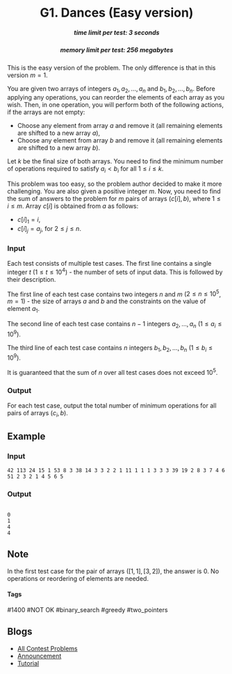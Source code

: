 <h1 style='text-align: center;'> G1. Dances (Easy version)</h1>

<h5 style='text-align: center;'>time limit per test: 3 seconds</h5>
<h5 style='text-align: center;'>memory limit per test: 256 megabytes</h5>

This is the easy version of the problem. The only difference is that in this version $m = 1$.

You are given two arrays of integers $a_1, a_2, \ldots, a_n$ and $b_1, b_2, \ldots, b_n$. Before applying any operations, you can reorder the elements of each array as you wish. Then, in one operation, you will perform both of the following actions, if the arrays are not empty:

* Choose any element from array $a$ and remove it (all remaining elements are shifted to a new array $a$),
* Choose any element from array $b$ and remove it (all remaining elements are shifted to a new array $b$).

Let $k$ be the final size of both arrays. You need to find the minimum number of operations required to satisfy $a_i < b_i$ for all $1 \leq i \leq k$.

This problem was too easy, so the problem author decided to make it more challenging. You are also given a positive integer $m$. Now, you need to find the sum of answers to the problem for $m$ pairs of arrays $(c[i], b)$, where $1 \leq i \leq m$. Array $c[i]$ is obtained from $a$ as follows:

* $c[i]_1 = i$,
* $c[i]_j = a_j$, for $2 \leq j \leq n$.
### Input

Each test consists of multiple test cases. The first line contains a single integer $t$ ($1 \leq t \leq 10^4$) - the number of sets of input data. This is followed by their description.

The first line of each test case contains two integers $n$ and $m$ ($2 \leq n \leq 10^5$, $m = 1$) - the size of arrays $a$ and $b$ and the constraints on the value of element $a_1$.

The second line of each test case contains $n - 1$ integers $a_2, \ldots, a_n$ ($1 \leq a_i \leq 10^9$).

The third line of each test case contains $n$ integers $b_1, b_2, \ldots, b_n$ ($1 \leq b_i \leq 10^9$).

It is guaranteed that the sum of $n$ over all test cases does not exceed $10^5$.

### Output

For each test case, output the total number of minimum operations for all pairs of arrays $(c_i, b)$.

## Example

### Input


```text
42 113 24 15 1 53 8 3 38 14 3 3 2 2 1 11 1 1 1 3 3 3 39 19 2 8 3 7 4 6 51 2 3 2 1 4 5 6 5
```
### Output

```text

0
1
4
4

```
## Note

In the first test case for the pair of arrays $([1, 1], [3, 2])$, the answer is $0$. No operations or reordering of elements are needed.



#### Tags 

#1400 #NOT OK #binary_search #greedy #two_pointers 

## Blogs
- [All Contest Problems](../Codeforces_Round_905_(Div._3).md)
- [Announcement](../blogs/Announcement.md)
- [Tutorial](../blogs/Tutorial.md)
